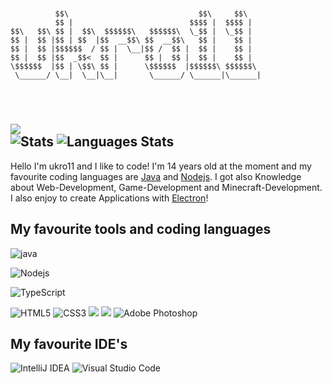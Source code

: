 ```


          $$\                             $$\     $$\   
          $$ |                          $$$$ |  $$$$ |  
$$\   $$\ $$ |  $$\  $$$$$$\   $$$$$$\  \_$$ |  \_$$ |  
$$ |  $$ |$$ | $$  |$$  __$$\ $$  __$$\   $$ |    $$ |  
$$ |  $$ |$$$$$$  / $$ |  \__|$$ /  $$ |  $$ |    $$ |  
$$ |  $$ |$$  _$$<  $$ |      $$ |  $$ |  $$ |    $$ |  
\$$$$$$  |$$ | \$$\ $$ |      \$$$$$$  |$$$$$$\ $$$$$$\ 
 \______/ \__|  \__|\__|       \______/ \______|\______|
                                                        
                                                        
                                                         
```
![](https://komarev.com/ghpvc/?username=ukro11) <br>
![Stats](https://github-readme-stats.vercel.app/api?username=ukro11&show_icons=true&hide_border=true&theme=onedark) ![Languages Stats](https://github-readme-stats.vercel.app/api/top-langs/?username=ukro11&hide=rich%20text%20format&show_icons=true&hide_border=true&theme=onedark) <br/>
---
Hello I'm ukro11 and I like to code! I'm 14 years old at the moment and my favourite coding languages are <a href="https://www.java.com/de/">Java</a> and <a 
href="https://nodejs.org/en/">Nodejs</a>. I got also Knowledge about Web-Development, Game-Development and Minecraft-Development. I also enjoy to create Applications with <a href="https://www.electronjs.org/">Electron</a>!

My favourite tools and coding languages
---
<img alt="java" src="https://img.shields.io/badge/Java-ED8B00?style=for-the-badge&logo=java&logoColor=white"/>
<p align="left"><img alt="Nodejs" src="https://img.shields.io/badge/Node.js-43853D?style=for-the-badge&logo=node.js&logoColor=white"/></p>
<p align="left"><img alt="TypeScript" src="https://img.shields.io/badge/TypeScript-0068ba.svg?style=for-the-badge&logo=typescript&logoColor=white"/></p>
<img alt="HTML5" src="https://img.shields.io/badge/html5-%23E34F26.svg?style=for-the-badge&logo=html5&logoColor=white"/>
<img alt="CSS3" src="https://img.shields.io/badge/css3-%231572B6.svg?style=for-the-badge&logo=css3&logoColor=white"/>
<img src="https://img.shields.io/badge/MySQL-005C84?style=for-the-badge&logo=mysql&logoColor=white"/>
<img src="https://img.shields.io/badge/MongoDB-4EA94B?style=for-the-badge&logo=mongodb&logoColor=white"/>
<img alt="Adobe Photoshop" src="https://img.shields.io/badge/Figma-000000?style=for-the-badge&logo=figma&logoColor=white"/>

My favourite IDE's
---
<img alt="IntelliJ IDEA" src="https://img.shields.io/badge/IntelliJIDEA-000000.svg?style=for-the-badge&logo=intellij-idea&logoColor=white"/>
<img alt="Visual Studio Code" src="https://img.shields.io/badge/VisualStudioCode-0078d7.svg?style=for-the-badge&logo=visualstudiocode&logoColor=white"/>
